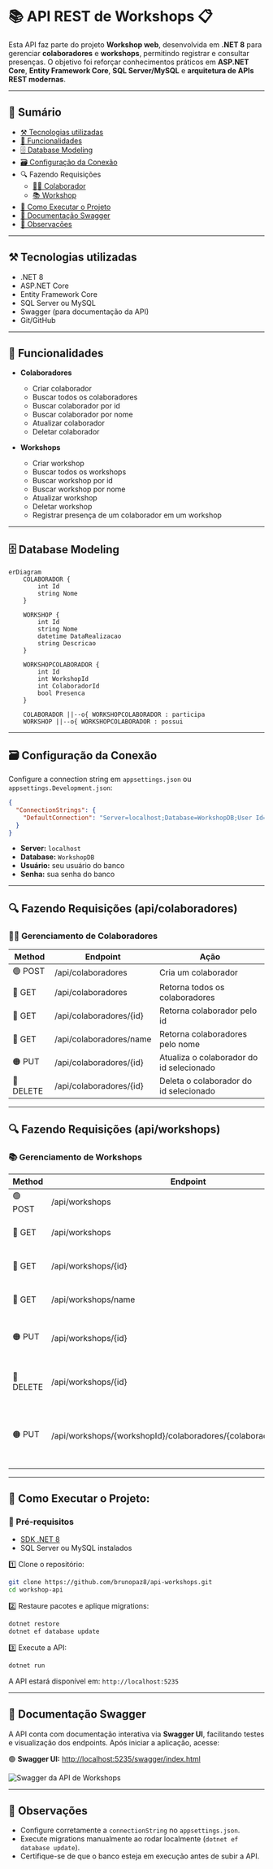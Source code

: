 # 📚 API REST de Workshops 📋

Esta API faz parte do projeto **Workshop web**, desenvolvida em **.NET 8** para gerenciar **colaboradores** e **workshops**, permitindo registrar e consultar presenças. O objetivo foi reforçar conhecimentos práticos em **ASP.NET Core**, **Entity Framework Core**, **SQL Server/MySQL** e **arquitetura de APIs REST modernas**.

---

## 📂 Sumário

- [⚒️ Tecnologias utilizadas](#️-tecnologias-utilizadas)
- [🔧 Funcionalidades](#-funcionalidades)
- [🗄️ Database Modeling](#️-database-modeling)
- [🗃️ Configuração da Conexão](#️-configuração-da-conexão)
- 🔍 Fazendo Requisições
  * [👨‍💻 Colaborador](#-gerenciamento-de-colaboradores)
  * [📚 Workshop](#-gerenciamento-de-workshops)
- [🚀 Como Executar o Projeto](#-como-executar-o-projeto)
- [📗 Documentação Swagger](#-documentação-swagger)
- [🚫 Observações](#-observações)

---

## ⚒️ Tecnologias utilizadas

- .NET 8
- ASP.NET Core
- Entity Framework Core
- SQL Server ou MySQL
- Swagger (para documentação da API)
- Git/GitHub

---

## 🔧 Funcionalidades

* **Colaboradores**

  * Criar colaborador
  * Buscar todos os colaboradores
  * Buscar colaborador por id
  * Buscar colaborador por nome
  * Atualizar colaborador
  * Deletar colaborador

* **Workshops**

  * Criar workshop
  * Buscar todos os workshops
  * Buscar workshop por id
  * Buscar workshop por nome
  * Atualizar workshop
  * Deletar workshop
  * Registrar presença de um colaborador em um workshop

---

## 🗄️ Database Modeling

```mermaid
erDiagram
    COLABORADOR {
        int Id
        string Nome
    }

    WORKSHOP {
        int Id
        string Nome
        datetime DataRealizacao
        string Descricao
    }

    WORKSHOPCOLABORADOR {
        int Id
        int WorkshopId
        int ColaboradorId
        bool Presenca
    }

    COLABORADOR ||--o{ WORKSHOPCOLABORADOR : participa
    WORKSHOP ||--o{ WORKSHOPCOLABORADOR : possui
```

---

## 🗃️ Configuração da Conexão

Configure a connection string em `appsettings.json` ou `appsettings.Development.json`:

```json
{
  "ConnectionStrings": {
    "DefaultConnection": "Server=localhost;Database=WorkshopDB;User Id=seu_usuario;Password=sua_senha;TrustServerCertificate=True;"
  }
}
```

* **Server:**  `localhost`
* **Database:** `WorkshopDB`
* **Usuário:** seu usuário do banco
* **Senha:** sua senha do banco

---

## 🔍 Fazendo Requisições (api/colaboradores)

### 👨‍💻 Gerenciamento de Colaboradores

| Method    | Endpoint                | Ação                                     |
| --------- | ----------------------- | ---------------------------------------- |
| 🟢 POST   | /api/colaboradores      | Cria um colaborador                      |
| 🔵 GET    | /api/colaboradores      | Retorna todos os colaboradores           |
| 🔵 GET    | /api/colaboradores/{id} | Retorna colaborador pelo id              |
| 🔵 GET    | /api/colaboradores/name | Retorna colaboradores pelo nome          |
| 🟠 PUT    | /api/colaboradores/{id} | Atualiza o colaborador do id selecionado |
| 🔴 DELETE | /api/colaboradores/{id} | Deleta o colaborador do id selecionado   |

---

## 🔍 Fazendo Requisições (api/workshops)

### 📚 Gerenciamento de Workshops

| Method    | Endpoint                                                           | Ação                                            |
| --------- | ------------------------------------------------------------------ | ----------------------------------------------- |
| 🟢 POST   | /api/workshops                                                     | Cria um workshop                                |
| 🔵 GET    | /api/workshops                                                     | Retorna todos os workshops                      |
| 🔵 GET    | /api/workshops/{id}                                                | Retorna workshop pelo id                        |
| 🔵 GET    | /api/workshops/name                                                | Retorna workshops pelo nome                     |
| 🟠 PUT    | /api/workshops/{id}                                                | Atualiza workshop do id selecionado             |
| 🔴 DELETE | /api/workshops/{id}                                                | Deleta workshop do id selecionado               |
| 🟠 PUT    | /api/workshops/{workshopId}/colaboradores/{colaboradorId}/presenca | Registra presença do colaborador em um workshop |

---

## 🚀 Como Executar o Projeto:

### 🔧 Pré-requisitos

* [SDK .NET 8](https://dotnet.microsoft.com/pt-br/download/dotnet/8.0)
* SQL Server ou MySQL instalados

1️⃣ Clone o repositório:

```bash
git clone https://github.com/brunopaz8/api-workshops.git
cd workshop-api
```

2️⃣ Restaure pacotes e aplique migrations:

```bash
dotnet restore
dotnet ef database update
```

3️⃣ Execute a API:

```bash
dotnet run
```

A API estará disponível em: `http://localhost:5235`

---

## 📗 Documentação **Swagger**

A API conta com documentação interativa via **Swagger UI**, facilitando testes e visualização dos endpoints. Após iniciar a aplicação, acesse:

🟢 **Swagger UI:** [http://localhost:5235/swagger/index.html](http://localhost:5235/swagger/index.html)



![Swagger da API de Workshops](imgs/img-swagger.png)

---

## 🚫 Observações

* Configure corretamente a `connectionString` no `appsettings.json`.
* Execute migrations manualmente ao rodar localmente (`dotnet ef database update`).
* Certifique-se de que o banco esteja em execução antes de subir a API.
